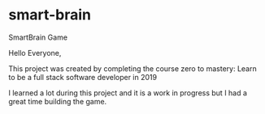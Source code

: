 # smart-brain
SmartBrain Game


Hello Everyone,

This project was created by completing the course zero to mastery: Learn to be a full stack software developer in 2019

I learned a lot during this project and it is a work in progress but I had a great time building the game.
